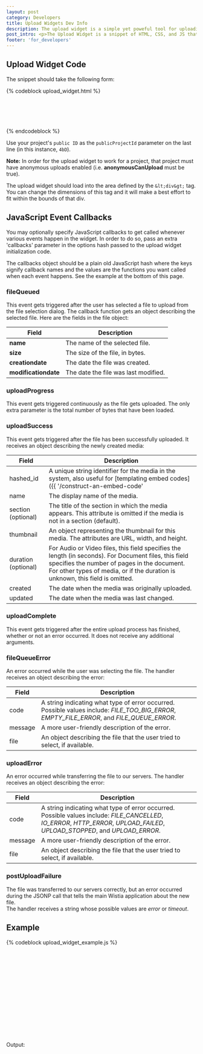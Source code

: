 ```yaml
---
layout: post
category: Developers
title: Upload Widgets Dev Info
description: The upload widget is a simple yet poweful tool for uploading videos outside of your Wistia account. Embed them anywhere you want people to upload content!
post_intro: <p>The Upload Widget is a snippet of HTML, CSS, and JS that you can embed on your page to allow viewers of that page to upload their own media to your site.  It's great for user generated content campaigns (UGC).</p> <p>Wistia has an <a href="/doc/upload-widgets">Upload Widget Generator</a> that you can use to make embedding an upload widget easy and quick for non-technical users.  The rest of this page is geared primarily towards developers that want more control over how their page behaves with the widget.</p>
footer: 'for_developers'
---
```


## Upload Widget Code

The snippet should take the following form:

{% codeblock upload_widget.html %}
<div id="wistia-upload-widget" style="width: 500px; height: 75px;"></div>
<script src="http://static.wistia.com/javascripts/upload_widget.js"></script>
<script>
var widget1 = new wistia.UploadWidget({ divId: 'wistia-upload-widget', publicProjectId: '4bD' });
</script>
{% endcodeblock %}

Use your project's `public ID` as the `publicProjectId` parameter on the last 
line (in this instance, `4bD`).

**Note:** In order for the upload widget to work for a project, that project 
must have anonymous uploads enabled (i.e. **anonymousCanUpload** must be true).

The upload widget should load into the area defined by the `&lt;div&gt;` tag.  
You can change the dimensions of this tag and it will make a best effort to fit 
within the bounds of that div.

## JavaScript Event Callbacks

You may optionally specify JavaScript callbacks to get called whenever various 
events happen in the widget.  In order to do so, pass an extra 'callbacks' 
parameter in the options hash passed to the upload widget initialization code.

The callbacks object should be a plain old JavaScript hash where the keys 
signify callback names and the values are the functions you want called when 
each event happens.  See the example at the bottom of this page.

### fileQueued

This event gets triggered after the user has selected a file to upload from the 
file selection dialog.  The callback function gets an object describing the 
selected file.  Here are the fields in the file object:

 Field                | Description                          
 -----                | -----------                          
 **name**             | The name of the selected file.       
 **size**             | The size of the file, in bytes.      
 **creationdate**     | The date the file was created.       
 **modificationdate** | The date the file was last modified. 

### uploadProgress

This event gets triggered continuously as the file gets uploaded.  The only 
extra parameter is the total number of bytes that have been loaded.

### uploadSuccess

This event gets triggered after the file has been successfully uploaded.  It 
receives an object describing the newly created media:

Field | Description
------|--------------
hashed_id | A unique string identifier for the media in the system, also useful for [templating embed codes]({{ '/construct-an-embed-code' | post_url }})
name  | The display name of the media.
section (optional)  | The title of the section in which the media appears.  This attribute is omitted if the media is not in a section (default).                                                                                                             
thumbnail | An object representing the thumbnail for this media.  The attributes are URL, width, and height.                                                                                                                                        
duration (optional) | For Audio or Video files, this field specifies the length (in seconds).  For Document files, this field specifies the number of pages in the document.  For other types of media, or if the duration is unknown, this field is omitted. 
created | The date when the media was originally uploaded.
updated | The date when the media was last changed.

### uploadComplete

This event gets triggered after the entire upload process has finished, whether
or not an error occurred.  It does not receive any additional arguments.

### fileQueueError

An error occurred while the user was selecting the file.
The handler receives an object describing the error:

 Field       | Description                                                                                                                                  
 -----       | -----------                                                                                                                                  
 code    | A string indicating what type of error occurred.  Possible values include: *FILE_TOO_BIG_ERROR*, *EMPTY_FILE_ERROR*, and *FILE_QUEUE_ERROR*. 
 message | A more user-friendly description of the error.                                                                                               
 file    | An object describing the file that the user tried to select, if available.                                                                   

### uploadError

An error occurred while transferring the file to our servers.  The handler receives an object describing the error:

 Field       | Description                                                                                                                                  
 -----       | -----------                                                                                                                                  
 code    | A string indicating what type of error occurred.  Possible values include: *FILE_CANCELLED*, *IO_ERROR*, *HTTP_ERROR*, *UPLOAD_FAILED*, *UPLOAD_STOPPED*, and *UPLOAD_ERROR*. 
 message | A more user-friendly description of the error.                                                                                               
 file    | An object describing the file that the user tried to select, if available.                                                                   

### postUploadFailure

The file was transferred to our servers correctly, but an error occurred 
during the JSONP call that tells the main Wistia application about the new file.  
The handler receives a string whose possible values are *error* or *timeout*.

## Example

{% codeblock upload_widget_example.js %}
<!DOCTYPE html PUBLIC "-//W3C//DTD XHTML 1.0 Strict//EN" "http://www.w3.org/TR/xhtml1/DTD/xhtml1-strict.dtd">
<html>
    <head>
    <title>Tester</title>
    <script src="http://ajax.googleapis.com/ajax/libs/jquery/1.4.2/jquery.min.js"></script>
    </head>
    <body>
    <div id="wistia-upload-widget" style="width: 500px; height: 75px;"></div>
    <div id="wistia-upload-widget-2" style="width: 500px; height: 75px;"></div>
    <div id="wistia-upload-widget-3" style="width: 500px; height: 75px;"></div>
    <script src="http://static.wistia.com/javascripts/upload_widget.js"></script>
    <div id="output"><p>Output:</p></div>
    <script>
      var progressMessages = 0;
      var cb = {
        'initializationComplete': function() {
          $('#output').append('<p>initializationComplete</p>');
        },

        'initializationError': function(error) {
          $('#output').append('<p>initializationError: ' + error + '</p>');
        },

        'fileQueued': function(file) {
          $('#output').append('<p>fileQueued: ' + file.name + '</p>');
        },

        'uploadProgress': function() {
          progressMessages += 1;

          if ($('#output .progress').size() == 0) {
            $('#output').append('<p>uploadProgress: <span class="progress">1</span></p>');
          } else {
            $('#output span.progress').html(progressMessages.toString());
          }
        },

        'uploadSuccess': function(jsonFile) {
          $('#output').append('<p>uploadSuccess</p>');
        },

        'uploadComplete': function() {
          $('#output').append('<p>uploadComplete</p>');
        },

        'postUploadFailure': function(error) {
          $('#output').append('<p>postUploadFailure: ' + error + '</p>');
        },

        'fileQueueError': function(error) {
          $('#output').append('<p>fileQueueError: ' + error.code + '</p>');
        },

        'uploadError': function(error) {
          $('#output').append('<p>uploadError: ' + error.code + '</p>');
        }
      };

      var widget1 = new wistia.UploadWidget({ divId: 'wistia-upload-widget', publicProjectId: '4bD', callbacks: cb, buttonText: 'Project Upload' });

      // 2nd widget
      var progressMessages2 = 0;
      var cb2 = {
        'initializationComplete': function() {
          $('#output').append('<p>initializationComplete2</p>');
        },

        'initializationError': function(error) {
          $('#output').append('<p>initializationError2: ' + error + '</p>');
        },

        'fileQueued': function(file) {
          $('#output').append('<p>fileQueued2: ' + file.name + '</p>');
        },

        'uploadProgress': function() {
          progressMessages2 += 1;

          if ($('#output .progress2').size() == 0) {
            $('#output').append('<p>uploadProgress2: <span class="progress2">1</span></p>');
          } else {
            $('#output span.progress2').html(progressMessages2.toString());
          }
        },

        'uploadSuccess': function(jsonFile) {
          $('#output').append('<p>uploadSuccess2</p>');
        },

        'uploadComplete': function() {
          $('#output').append('<p>uploadComplete2</p>');
        },

        'postUploadFailure': function(error) {
          $('#output').append('<p>postUploadFailure2: ' + error + '</p>');
        },

        'fileQueueError': function(error) {
          $('#output').append('<p>fileQueueError2: ' + error.code + '</p>');
        },

        'uploadError': function(error) {
          $('#output').append('<p>uploadError2: ' + error.code + '</p>');
        }
      };

      var widget2 = new wistia.UploadWidget({ divId: 'wistia-upload-widget-2', publicProjectId: '8j3', callbacks: cb2 });

      // 3rd widget
      var progressMessages3 = 0;
      var cb3 = {
        'initializationComplete': function() {
          $('#output').append('<p>initializationComplete3</p>');
        },

        'initializationError': function(error) {
          $('#output').append('<p>initializationError3: ' + error + '</p>');
        },

        'fileQueued': function(file) {
          $('#output').append('<p>fileQueued3: ' + file.name + '</p>');
        },

        'uploadProgress': function() {
          progressMessages2 += 1;

          if ($('#output .progress3').size() == 0) {
            $('#output').append('<p>uploadProgress3: <span class="progress3">1</span></p>');
          } else {
            $('#output span.progress3').html(progressMessages2.toString());
          }
        },

        'uploadSuccess': function(jsonFile) {
          $('#output').append('<p>uploadSuccess3</p>');
        },

        'uploadComplete': function() {
          $('#output').append('<p>uploadComplete3</p>');
        },

        'postUploadFailure': function(error) {
          $('#output').append('<p>postUploadFailure3: ' + error + '</p>');
        },

        'fileQueueError': function(error) {
          $('#output').append('<p>fileQueueError3: ' + error.code + '</p>');
        },

        'uploadError': function(error) {
          $('#output').append('<p>uploadError3: ' + error.code + '</p>');
        }
      };

      var widget3 = new wistia.UploadWidget({ divId: 'wistia-upload-widget-3', publicProjectId: '8j3', callbacks: cb3 });
    </script>
    </body>
</html>
{% endcodeblock %}
